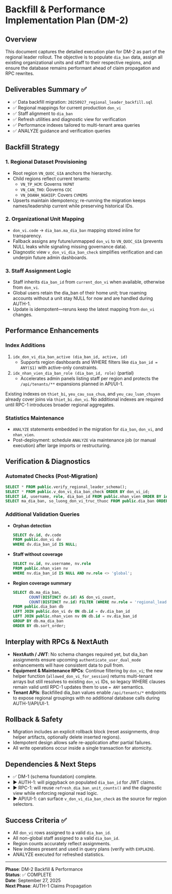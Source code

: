 # Backfill & Performance Implementation Plan (DM-2)

## Overview
This document captures the detailed execution plan for DM-2 as part of the regional leader rollout. The objective is to populate `dia_ban` data, assign all existing organizational units and staff to their respective regions, and ensure the database remains performant ahead of claim propagation and RPC rewrites.

## Deliverables Summary ✅
- ✅ Data backfill migration: `20250927_regional_leader_backfill.sql`
- ✅ Regional mappings for current production `don_vi`
- ✅ Staff alignment to `dia_ban`
- ✅ Refresh utilities and diagnostic view for verification
- ✅ Performance indexes tailored to multi-tenant area queries
- ✅ ANALYZE guidance and verification queries

## Backfill Strategy

### 1. Regional Dataset Provisioning
- Root region `VN_QUOC_GIA` anchors the hierarchy.
- Child regions reflect current tenants:
  - `VN_TP_HCM`: Governs `YKPNT`
  - `VN_CAN_THO`: Governs `CDC`
  - `VN_DOANH_NGHIEP`: Covers `CVMEMS`
- Upserts maintain idempotency; re-running the migration keeps names/leadership current while preserving historical IDs.

### 2. Organizational Unit Mapping
- `don_vi.code` → `dia_ban.ma_dia_ban` mapping stored inline for transparency.
- Fallback assigns any future/unmapped `don_vi` to `VN_QUOC_GIA` (prevents NULL leaks while signaling missing governance data).
- Diagnostic view `v_don_vi_dia_ban_check` simplifies verification and can underpin future admin dashboards.

### 3. Staff Assignment Logic
- Staff inherits `dia_ban_id` from `current_don_vi` when available, otherwise from `don_vi`.
- Global users retain the dia_ban of their home unit; true roaming accounts without a unit stay NULL for now and are handled during AUTH-1.
- Update is idempotent—reruns keep the latest mapping from `don_vi` changes.

## Performance Enhancements

### Index Additions
1. `idx_don_vi_dia_ban_active (dia_ban_id, active, id)`
   - Supports region dashboards and WHERE filters like `dia_ban_id = ANY($1)` with active-only constraints.
2. `idx_nhan_vien_dia_ban_role (dia_ban_id, role)` (partial)
   - Accelerates admin panels listing staff per region and protects the `/api/tenants/**` expansions planned in API/UI-1.

Existing indexes on `thiet_bi`, `yeu_cau_sua_chua`, and `yeu_cau_luan_chuyen` already cover joins via `thiet_bi.don_vi`. No additional indexes are required until RPC-1 introduces broader regional aggregates.

### Statistics Maintenance
- `ANALYZE` statements embedded in the migration for `dia_ban`, `don_vi`, and `nhan_vien`.
- Post-deployment: schedule `ANALYZE` via maintenance job (or manual execution) after large imports or restructuring.

## Verification & Diagnostics

### Automated Checks (Post-Migration)
```sql
SELECT * FROM public.verify_regional_leader_schema();
SELECT * FROM public.v_don_vi_dia_ban_check ORDER BY don_vi_id;
SELECT id, username, role, dia_ban_id FROM public.nhan_vien ORDER BY id;
SELECT ma_dia_ban, so_luong_don_vi_truc_thuoc FROM public.dia_ban ORDER BY sort_order;
```

### Additional Validation Queries
- **Orphan detection**
  ```sql
  SELECT dv.id, dv.code
  FROM public.don_vi dv
  WHERE dv.dia_ban_id IS NULL;
  ```
- **Staff without coverage**
  ```sql
  SELECT nv.id, nv.username, nv.role
  FROM public.nhan_vien nv
  WHERE nv.dia_ban_id IS NULL AND nv.role <> 'global';
  ```
- **Region coverage summary**
  ```sql
  SELECT db.ma_dia_ban,
         COUNT(DISTINCT dv.id) AS don_vi_count,
         COUNT(DISTINCT nv.id) FILTER (WHERE nv.role = 'regional_leader') AS regional_leaders
  FROM public.dia_ban db
  LEFT JOIN public.don_vi dv ON db.id = dv.dia_ban_id
  LEFT JOIN public.nhan_vien nv ON db.id = nv.dia_ban_id
  GROUP BY db.ma_dia_ban
  ORDER BY db.sort_order;
  ```

## Interplay with RPCs & NextAuth
- **NextAuth / JWT**: No schema changes required yet, but dia_ban assignments ensure upcoming `authenticate_user_dual_mode` enhancements will have consistent data to pull from.
- **Equipment & Maintenance RPCs**: Continue filtering by `don_vi`; the new helper function (`allowed_don_vi_for_session`) returns multi-tenant arrays but still resolves to existing `don_vi` IDs, so legacy WHERE clauses remain valid until RPC-1 updates them to use `= ANY` semantics.
- **Tenant APIs**: Backfilled dia_ban values enable `/api/tenants/*` endpoints to expose regional groupings with no additional database calls during AUTH-1/API/UI-1.

## Rollback & Safety
- Migration includes an explicit rollback block (reset assignments, drop helper artifacts, optionally delete inserted regions).
- Idempotent design allows safe re-application after partial failures.
- All write operations occur inside a single transaction for atomicity.

## Dependencies & Next Steps
- ✅ DM-1 (schema foundation) complete.
- ▶️ AUTH-1: will piggyback on populated `dia_ban_id` for JWT claims.
- ▶️ RPC-1: will reuse `refresh_dia_ban_unit_counts()` and the diagnostic view while enforcing regional read logic.
- ▶️ API/UI-1: can surface `v_don_vi_dia_ban_check` as the source for region selectors.

## Success Criteria ✅
- All `don_vi` rows assigned to a valid `dia_ban_id`.
- All non-global staff assigned to a valid `dia_ban_id`.
- Region counts accurately reflect assignments.
- New indexes present and used in query plans (verify with `EXPLAIN`).
- ANALYZE executed for refreshed statistics.

---
**Phase**: DM-2 Backfill & Performance  
**Status**: ✅ COMPLETE  
**Date**: September 27, 2025  
**Next Phase**: AUTH-1 Claims Propagation